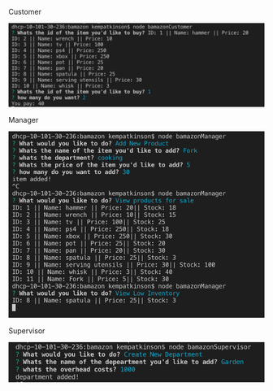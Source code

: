 
Customer

![Customer](./screenshots/Customer.png)


Manager

![Manager](./screenshots/Manager.png)

Supervisor

![Manager](./screenshots/Supervisor.png)
